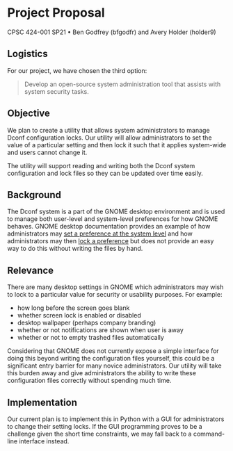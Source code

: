 # Project Proposal

CPSC 424-001 SP21 &bullet; Ben Godfrey (bfgodfr) and Avery Holder (holder9)

## Logistics

For our project, we have chosen the third option:

> Develop an open-source system administration tool that assists with system
> security tasks.

## Objective

We plan to create a utility that allows system administrators to manage Dconf
configuration locks. Our utility will allow administrators to set the value of a
particular setting and then lock it such that it applies system-wide and users
cannot change it.

The utility will support reading and writing both the Dconf system configuration
and lock files so they can be updated over time easily.

## Background

The Dconf system is a part of the GNOME desktop environment and is used to
manage both user-level and system-level preferences for how GNOME behaves. GNOME
desktop documentation provides an example of how administrators may [set a
preference at the system level][doc-sys-setting] and how administrators may then
[lock a preference][doc-lock-setting] but does not provide an easy way to do
this without writing the files by hand.

## Relevance

There are many desktop settings in GNOME which administrators may wish to lock
to a particular value for security or usability purposes. For example:

- how long before the screen goes blank
- whether screen lock is enabled or disabled
- desktop wallpaper (perhaps company branding)
- whether or not notifications are shown when user is away
- whether or not to empty trashed files automatically

Considering that GNOME does not currently expose a simple interface for doing
this beyond writing the configuration files yourself, this could be a
significant entry barrier for many novice administrators. Our utility will take
this burden away and give administrators the ability to write these
configuration files correctly without spending much time.

## Implementation

Our current plan is to implement this in Python with a GUI for administrators to
change their setting locks. If the GUI programming proves to be a challenge
given the short time constraints, we may fall back to a command-line interface
instead.

<!-- Hyperlinks -->

[doc-sys-setting]:
  https://help.gnome.org/admin/system-admin-guide/stable/desktop-background.html.en
[doc-lock-setting]:
  https://help.gnome.org/admin/system-admin-guide/stable/dconf-lockdown.html.en

